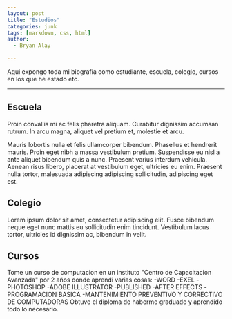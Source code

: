 ```yaml
---
layout: post
title: "Estudios"
categories: junk
tags: [markdown, css, html]
author:
  - Bryan Alay 
  
---
```


Aqui expongo toda mi biografia como estudiante, escuela, colegio, cursos en los que he estado etc.

---

## Escuela 

Proin convallis mi ac felis pharetra aliquam. Curabitur dignissim accumsan rutrum. In arcu magna, aliquet vel pretium et, molestie et arcu.

Mauris lobortis nulla et felis ullamcorper bibendum. Phasellus et hendrerit mauris. Proin eget nibh a massa vestibulum pretium. Suspendisse eu nisl a ante aliquet bibendum quis a nunc. Praesent varius interdum vehicula. Aenean risus libero, placerat at vestibulum eget, ultricies eu enim. Praesent nulla tortor, malesuada adipiscing adipiscing sollicitudin, adipiscing eget est.

## Colegio 

Lorem ipsum dolor sit amet, consectetur adipiscing elit. Fusce bibendum neque eget nunc mattis eu sollicitudin enim tincidunt. Vestibulum lacus tortor, ultricies id dignissim ac, bibendum in velit.

## Cursos 

Tome un curso de computacion en un instituto "Centro de Capacitacion Avanzada" por 2 años donde aprendi varias cosas:
-WORD
-EXEL
-PHOTOSHOP
-ADOBE ILLUSTRATOR
-PUBLISHED
-AFTER EFFECTS
-PROGRAMACION BASICA
-MANTENIMIENTO PREVENTIVO Y CORRECTIVO DE COMPUTADORAS
 Obtuve el diploma de haberme graduado y aprendido todo lo necesario.
